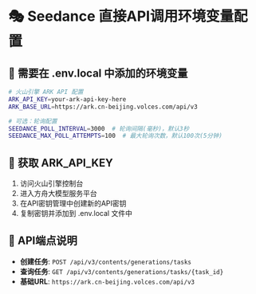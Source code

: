 # 🎭 Seedance 直接API调用环境变量配置

## 📝 **需要在 .env.local 中添加的环境变量**

```bash
# 火山引擎 ARK API 配置
ARK_API_KEY=your-ark-api-key-here
ARK_BASE_URL=https://ark.cn-beijing.volces.com/api/v3

# 可选：轮询配置
SEEDANCE_POLL_INTERVAL=3000  # 轮询间隔(毫秒)，默认3秒
SEEDANCE_MAX_POLL_ATTEMPTS=100  # 最大轮询次数，默认100次(5分钟)
```

## 🔑 **获取 ARK_API_KEY**

1. 访问火山引擎控制台
2. 进入方舟大模型服务平台
3. 在API密钥管理中创建新的API密钥
4. 复制密钥并添加到 .env.local 文件中

## 🎯 **API端点说明**

- **创建任务**: `POST /api/v3/contents/generations/tasks`
- **查询任务**: `GET /api/v3/contents/generations/tasks/{task_id}`
- **基础URL**: `https://ark.cn-beijing.volces.com/api/v3`
